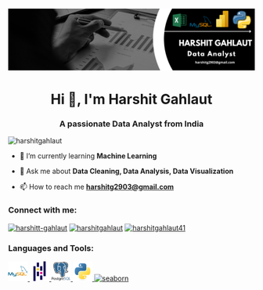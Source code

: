 ![logo](https://github.com/harshitgahlaut/harshitgahlaut/blob/main/Banner.png)
<h1 align="center">Hi 👋, I'm Harshit Gahlaut</h1>
<h3 align="center">A passionate Data Analyst from India</h3>

<p align="left"> <img src="https://komarev.com/ghpvc/?username=harshitgahlaut&label=Profile%20views&color=0e75b6&style=flat" alt="harshitgahlaut" /> </p>

- 🌱 I’m currently learning **Machine Learning**

- 💬 Ask me about **Data Cleaning, Data Analysis, Data Visualization**

- 📫 How to reach me **harshitg2903@gmail.com**

<h3 align="left">Connect with me:</h3>
<p align="left">
<a href="https://linkedin.com/in/harshitt-gahlaut" target="blank"><img align="center" src="https://raw.githubusercontent.com/rahuldkjain/github-profile-readme-generator/master/src/images/icons/Social/linked-in-alt.svg" alt="harshitt-gahlaut" height="30" width="40" /></a>
<a href="https://kaggle.com/harshitgahlaut" target="blank"><img align="center" src="https://raw.githubusercontent.com/rahuldkjain/github-profile-readme-generator/master/src/images/icons/Social/kaggle.svg" alt="harshitgahlaut" height="30" width="40" /></a>
<a href="https://www.hackerrank.com/harshitgahlaut41" target="blank"><img align="center" src="https://raw.githubusercontent.com/rahuldkjain/github-profile-readme-generator/master/src/images/icons/Social/hackerrank.svg" alt="harshitgahlaut41" height="30" width="40" /></a>
</p>

<h3 align="left">Languages and Tools:</h3>
<p align="left"> <a href="https://www.mysql.com/" target="_blank" rel="noreferrer"> <img src="https://raw.githubusercontent.com/devicons/devicon/master/icons/mysql/mysql-original-wordmark.svg" alt="mysql" width="40" height="40"/> </a> <a href="https://pandas.pydata.org/" target="_blank" rel="noreferrer"> <img src="https://raw.githubusercontent.com/devicons/devicon/2ae2a900d2f041da66e950e4d48052658d850630/icons/pandas/pandas-original.svg" alt="pandas" width="40" height="40"/> </a> <a href="https://www.postgresql.org" target="_blank" rel="noreferrer"> <img src="https://raw.githubusercontent.com/devicons/devicon/master/icons/postgresql/postgresql-original-wordmark.svg" alt="postgresql" width="40" height="40"/> </a> <a href="https://www.python.org" target="_blank" rel="noreferrer"> <img src="https://raw.githubusercontent.com/devicons/devicon/master/icons/python/python-original.svg" alt="python" width="40" height="40"/> </a> <a href="https://seaborn.pydata.org/" target="_blank" rel="noreferrer"> <img src="https://seaborn.pydata.org/_images/logo-mark-lightbg.svg" alt="seaborn" width="40" height="40"/> </a> </p>
